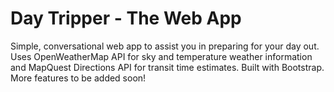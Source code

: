 # Day Tripper - The Web App
Simple, conversational web app to assist you in preparing for your day out. Uses OpenWeatherMap API for sky and temperature weather information and MapQuest Directions API for transit time estimates. Built with Bootstrap. More features to be added soon!
